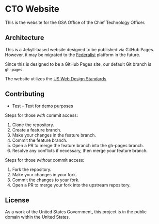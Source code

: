 # CTO Website

This is the website for the GSA Office of the Chief Technology Officer.

## Architecture

This is a Jekyll-based website designed to be published via GitHub Pages.
However, it may be migrated to the [Federalist](https://federalist.18f.gov/)
platform in the future.

Since this is designed to be a GitHub Pages site, our default Git branch is
`gh-pages`.

The website utilizes the [US Web Design Standards](https://standards.usa.gov/).

## Contributing

- Test - Text for demo purposes

Steps for those *with* commit access:

1. Clone the repository.
2. Create a feature branch.
3. Make your changes in the feature branch.
4. Commit the feature branch.
5. Open a PR to merge the feature branch into the gh-pages branch.
6. Resolve any conflicts if necessary, then merge your feature branch.

Steps for those *without* commit access:

1. Fork the repository.
2. Make your changes in your fork.
3. Commit the changes to your fork.
4. Open a PR to merge your fork into the upstream repository.

## License

As a work of the United States Government, this project is in the public domain
within the United States.
